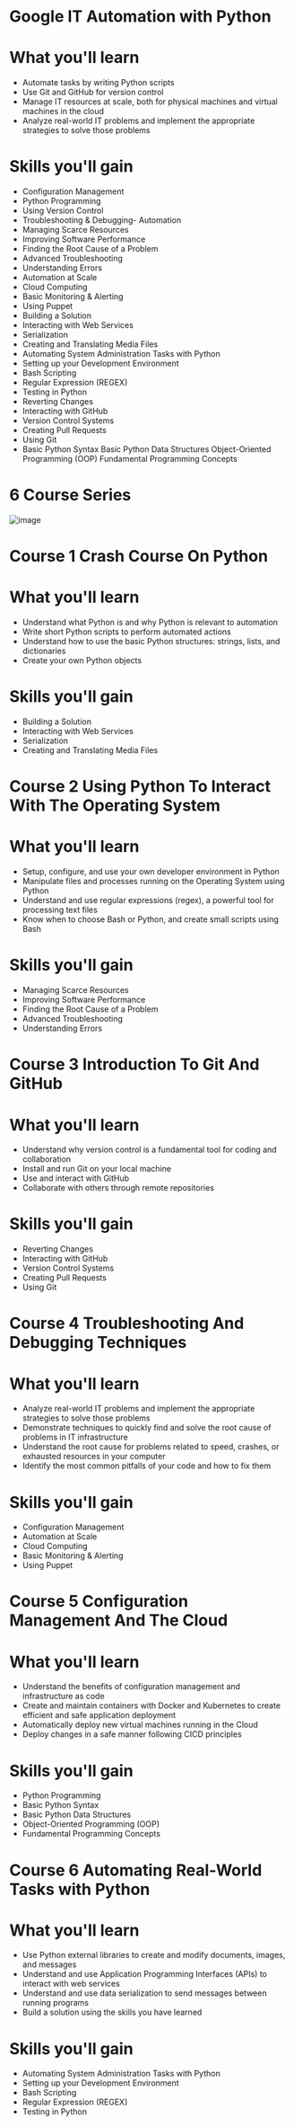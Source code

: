 # Google IT Automation with Python
# What you'll learn
- Automate tasks by writing Python scripts
- Use Git and GitHub for version control
- Manage IT resources at scale, both for physical machines and virtual machines in the cloud 
- Analyze real-world IT problems and implement the appropriate strategies to solve those problems


# Skills you'll gain
- Configuration Management
- Python Programming
- Using Version Control
- Troubleshooting & Debugging- Automation
- Managing Scarce Resources
- Improving Software Performance
- Finding the Root Cause of a Problem
- Advanced Troubleshooting
- Understanding Errors
- Automation at Scale
- Cloud Computing
- Basic Monitoring & Alerting
- Using Puppet
- Building a Solution
- Interacting with Web Services
- Serialization
- Creating and Translating Media Files
- Automating System Administration Tasks with Python
- Setting up your Development Environment
- Bash Scripting
- Regular Expression (REGEX)
- Testing in Python
- Reverting Changes
- Interacting with GitHub
- Version Control Systems
- Creating Pull Requests
- Using Git
- Basic Python Syntax
Basic Python Data Structures
Object-Oriented Programming (OOP)
Fundamental Programming Concepts

# 6 Course Series 
![image](https://github.com/user-attachments/assets/b8175f87-8693-4da9-8e44-3b70a6486fa7)

# Course 1 Crash Course On Python
# What you'll learn
- Understand what Python is and why Python is relevant to automation
- Write short Python scripts to perform automated actions
- Understand how to use the basic Python structures: strings, lists, and dictionaries
- Create your own Python objects
# Skills you'll gain
- Building a Solution
- Interacting with Web Services
- Serialization
- Creating and Translating Media Files
# Course 2 Using Python To Interact With The Operating System
# What you'll learn
- Setup, configure, and use your own developer environment in Python
- Manipulate files and processes running on the Operating System using Python
- Understand and use regular expressions (regex), a powerful tool for processing text files
- Know when to choose Bash or Python, and create small scripts using Bash
# Skills you'll gain
- Managing Scarce Resources
- Improving Software Performance
- Finding the Root Cause of a Problem
- Advanced Troubleshooting
- Understanding Errors
# Course 3 Introduction To Git And GitHub
# What you'll learn
- Understand why version control is a fundamental tool for coding and collaboration
- Install and run Git on your local machine 
- Use and interact with GitHub 
- Collaborate with others through remote repositories
# Skills you'll gain
- Reverting Changes
- Interacting with GitHub
- Version Control Systems
- Creating Pull Requests
- Using Git
# Course 4 Troubleshooting And Debugging Techniques
# What you'll learn
- Analyze real-world IT problems and implement the appropriate strategies to solve those problems
- Demonstrate techniques to quickly find and solve the root cause of problems in IT infrastructure
- Understand the root cause for problems related to speed, crashes, or exhausted resources in your computer
- Identify the most common pitfalls of your code and how to fix them
# Skills you'll gain
- Configuration Management
- Automation at Scale
- Cloud Computing
- Basic Monitoring & Alerting
- Using Puppet
# Course 5 Configuration Management And The Cloud
# What you'll learn
- Understand the benefits of configuration management and infrastructure as code
- Create and maintain containers with Docker and Kubernetes to create efficient and safe application deployment
- Automatically deploy new virtual machines running in the Cloud
- Deploy changes in a safe manner following CICD principles
# Skills you'll gain
- Python Programming
- Basic Python Syntax
- Basic Python Data Structures
- Object-Oriented Programming (OOP)
- Fundamental Programming Concepts
# Course 6 Automating Real-World Tasks with Python
# What you'll learn 
- Use Python external libraries to create and modify documents, images, and messages
- Understand and use Application Programming Interfaces (APIs) to interact with web services
- Understand and use data serialization to send messages between running programs
- Build a solution using the skills you have learned
# Skills you'll gain
- Automating System Administration Tasks with Python
- Setting up your Development Environment
- Bash Scripting
- Regular Expression (REGEX)
- Testing in Python
